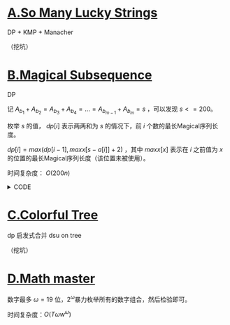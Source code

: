 # [A.So Many Lucky Strings](https://codeforces.com/gym/103447/problem/A)

DP + KMP + Manacher

（挖坑）



# [B.Magical Subsequence](https://codeforces.com/gym/103447/problem/B)

DP

记 $A_{b_1} + A_{b_2} = A_{b_3} + A_{b_4} = ... = A_{b_{m - 1}} + A_{b_m} = s$ ，可以发现 $s <= 200$。

枚举 $s$ 的值， $dp[i]$ 表示两两和为 $s$ 的情况下，前 $i$ 个数的最长Magical序列长度。

$dp[i] = max(dp[i - 1], maxx[s - a[i]] + 2)$ ，其中 $maxx[x]$ 表示在 $i$ 之前值为 $x$ 的位置的最长Magical序列长度（该位置未被使用）。

时间复杂度： $O(200n)$

<details><summary>CODE</summary>
<p>
    
```
inline void solve() {
    read(n);
    for(int i = 1; i <= n; i++) read(a[i]);
    for(int s = 2; s <= 200; s++) {
        for(int i = 0; i <= 200; i++) maxx[i] = -inf;
        for(int i = 1; i <= n; i++) dp[i] = 0;
        maxx[a[1]] = 0;
        for(int i = 2; i <= n; i++) {
            dp[i] = dp[i - 1];
            if(a[i] >= s) continue;
            dp[i] = max(dp[i], maxx[s - a[i]] + 2);
            maxx[a[i]] = max(maxx[a[i]], dp[i - 1]);
        }
        ans = max(ans, dp[n]);
    }
    writeln(ans);
}
```

</p>
</details>



# [C.Colorful Tree](https://codeforces.com/gym/103447/problem/C)

dp 启发式合并 dsu on tree

（挖坑）



# [D.Math master](https://codeforces.com/gym/103447/problem/D)

数字最多 $\omega = 19$ 位，$2^{\omega}$暴力枚举所有的数字组合，然后检验即可。

时间复杂度：$O(T\omega w^{\omega})$



